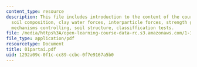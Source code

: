 ```yaml
---
content_type: resource
description: This file includes introduction to the content of the course which includes
  soil composition, clay water forces, interparticle forces, strength generation,
  mechanisms controlling, soil structure, classiffication tests.
file: /media/https%3A/open-learning-course-data-rc.s3.amazonaws.com/1-322-soil-behavior-spring-2005/1292a09c0f1ccc89ccbc0f7e9167a5b0_01partai.pdf
file_type: application/pdf
resourcetype: Document
title: 01partai.pdf
uid: 1292a09c-0f1c-cc89-ccbc-0f7e9167a5b0
---
```

